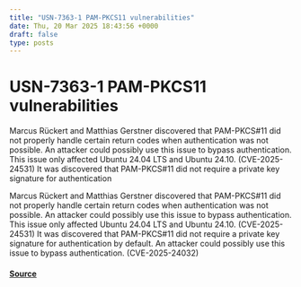 ```yaml
---
title: "USN-7363-1 PAM-PKCS11 vulnerabilities"
date: Thu, 20 Mar 2025 18:43:56 +0000
draft: false
type: posts
---
```

# USN-7363-1 PAM-PKCS11 vulnerabilities





Marcus Rückert and Matthias Gerstner discovered that PAM-PKCS#11 did not properly handle certain return codes when authentication was not possible. An attacker could possibly use this issue to bypass authentication. This issue only affected Ubuntu 24.04 LTS and Ubuntu 24.10. (CVE-2025-24531) It was discovered that PAM-PKCS#11 did not require a private key signature for authentication

Marcus Rückert and Matthias Gerstner discovered that PAM-PKCS#11 did not properly handle certain return codes when authentication was not possible. An attacker could possibly use this issue to bypass authentication. This issue only affected Ubuntu 24.04 LTS and Ubuntu 24.10. (CVE-2025-24531) It was discovered that PAM-PKCS#11 did not require a private key signature for authentication by default. An attacker could possibly use this issue to bypass authentication. (CVE-2025-24032)

#### [Source](https://ubuntu.com/security/notices/USN-7363-1)

